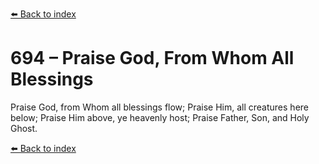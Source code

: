 [⬅️ Back to index](../README.md)

# 694 – Praise God, From Whom All Blessings

Praise God, from Whom all blessings flow;
Praise Him, all creatures here below;
Praise Him above, ye heavenly host;
Praise Father, Son, and Holy Ghost.

[⬅️ Back to index](../README.md)
